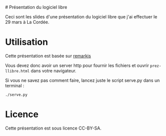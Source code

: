 # Présentation du logiciel libre

Ceci sont les slides d'une présentation du logiciel libre que j'ai
effectuer le 29 mars à La Cordée.

# Utilisation

Cette présentation est basée sur [remarkjs](https://github.com/gnab/remark)

Vous devez donc avoir un server http pour fournir les fichiers et 
ouvrir `prez-llibre.html` dans votre navigateur.

Si vous ne savez pas comment faire, lancez juste le script serve.py dans un
terminal :

    ./serve.py

# Licence

Cette présentation est sous licence CC-BY-SA.
